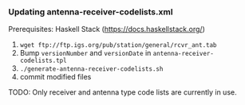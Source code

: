 ### Updating antenna-receiver-codelists.xml

Prerequisites: Haskell Stack (https://docs.haskellstack.org/)

1) `wget ftp://ftp.igs.org/pub/station/general/rcvr_ant.tab`
2) Bump `versionNumber` and `versionDate` in `antenna-receiver-codelists.tpl`
3) `./generate-antenna-receiver-codelists.sh`
4) commit modified files

TODO: Only receiver and antenna type code lists are currently in use.
